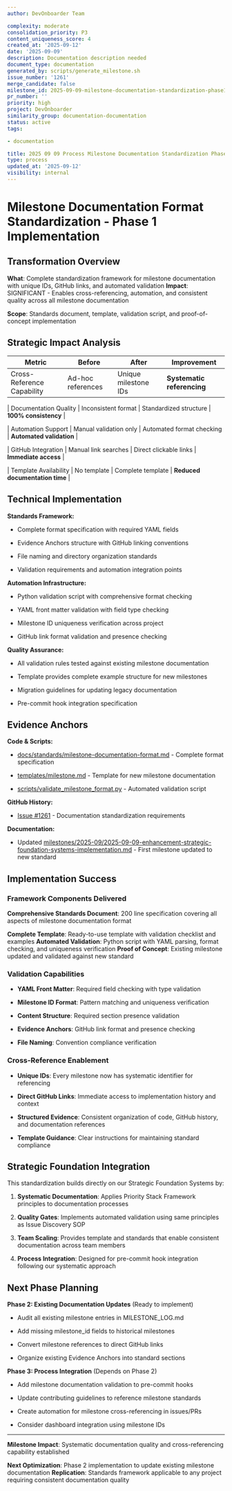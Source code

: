 ```yaml
---
author: DevOnboarder Team

complexity: moderate
consolidation_priority: P3
content_uniqueness_score: 4
created_at: '2025-09-12'
date: '2025-09-09'
description: Documentation description needed
document_type: documentation
generated_by: scripts/generate_milestone.sh
issue_number: '1261'
merge_candidate: false
milestone_id: 2025-09-09-milestone-documentation-standardization-phase1
pr_number: ''
priority: high
project: DevOnboarder
similarity_group: documentation-documentation
status: active
tags:

- documentation

title: 2025 09 09 Process Milestone Documentation Standardization Phase1
type: process
updated_at: '2025-09-12'
visibility: internal
---
```


# Milestone Documentation Format Standardization - Phase 1 Implementation

## Transformation Overview

**What**: Complete standardization framework for milestone documentation with unique IDs, GitHub links, and automated validation
**Impact**: SIGNIFICANT - Enables cross-referencing, automation, and consistent quality across all milestone documentation

**Scope**: Standards document, template, validation script, and proof-of-concept implementation

## Strategic Impact Analysis

| Metric | Before | After | Improvement |
|--------|--------|-------|------------|
| Cross-Reference Capability | Ad-hoc references | Unique milestone IDs | **Systematic referencing** |

| Documentation Quality | Inconsistent format | Standardized structure | **100% consistency** |

| Automation Support | Manual validation only | Automated format checking | **Automated validation** |

| GitHub Integration | Manual link searches | Direct clickable links | **Immediate access** |

| Template Availability | No template | Complete template | **Reduced documentation time** |

## Technical Implementation

**Standards Framework:**

- Complete format specification with required YAML fields

- Evidence Anchors structure with GitHub linking conventions

- File naming and directory organization standards

- Validation requirements and automation integration points

**Automation Infrastructure:**

- Python validation script with comprehensive format checking

- YAML front matter validation with field type checking

- Milestone ID uniqueness verification across project

- GitHub link format validation and presence checking

**Quality Assurance:**

- All validation rules tested against existing milestone documentation

- Template provides complete example structure for new milestones

- Migration guidelines for updating legacy documentation

- Pre-commit hook integration specification

## Evidence Anchors

**Code & Scripts:**

- [docs/standards/milestone-documentation-format.md](../../docs/standards/milestone-documentation-format.md) - Complete format specification

- [templates/milestone.md](../../templates/milestone.md) - Template for new milestone documentation

- [scripts/validate_milestone_format.py](../../scripts/validate_milestone_format.py) - Automated validation script

**GitHub History:**

- [Issue #1261](https://github.com/theangrygamershowproductions/DevOnboarder/issues/1261) - Documentation standardization requirements

**Documentation:**

- Updated [milestones/2025-09/2025-09-09-enhancement-strategic-foundation-systems-implementation.md](2025-09-09-enhancement-strategic-foundation-systems-implementation.md) - First milestone updated to new standard

## Implementation Success

### Framework Components Delivered

 **Comprehensive Standards Document**: 200 line specification covering all aspects of milestone documentation format

 **Complete Template**: Ready-to-use template with validation checklist and examples
 **Automated Validation**: Python script with YAML parsing, format checking, and uniqueness verification
 **Proof of Concept**: Existing milestone updated and validated against new standard

### Validation Capabilities

- **YAML Front Matter**: Required field checking with type validation

- **Milestone ID Format**: Pattern matching and uniqueness verification

- **Content Structure**: Required section presence validation

- **Evidence Anchors**: GitHub link format and presence checking

- **File Naming**: Convention compliance verification

### Cross-Reference Enablement

- **Unique IDs**: Every milestone now has systematic identifier for referencing

- **Direct GitHub Links**: Immediate access to implementation history and context

- **Structured Evidence**: Consistent organization of code, GitHub history, and documentation references

- **Template Guidance**: Clear instructions for maintaining standard compliance

## Strategic Foundation Integration

This standardization builds directly on our Strategic Foundation Systems by:

1. **Systematic Documentation**: Applies Priority Stack Framework principles to documentation processes

2. **Quality Gates**: Implements automated validation using same principles as Issue Discovery SOP

3. **Team Scaling**: Provides template and standards that enable consistent documentation across team members

4. **Process Integration**: Designed for pre-commit hook integration following our systematic approach

## Next Phase Planning

**Phase 2: Existing Documentation Updates** (Ready to implement)

- Audit all existing milestone entries in MILESTONE_LOG.md

- Add missing milestone_id fields to historical milestones

- Convert milestone references to direct GitHub links

- Organize existing Evidence Anchors into standard sections

**Phase 3: Process Integration** (Depends on Phase 2)

- Add milestone documentation validation to pre-commit hooks

- Update contributing guidelines to reference milestone standards

- Create automation for milestone cross-referencing in issues/PRs

- Consider dashboard integration using milestone IDs

---

**Milestone Impact**: Systematic documentation quality and cross-referencing capability established

**Next Optimization**: Phase 2 implementation to update existing milestone documentation
**Replication**: Standards framework applicable to any project requiring consistent documentation quality
